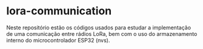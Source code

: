 # lora-communication
Neste repositório estão os códigos usados para estudar a implementação de uma comunicação entre rádios LoRa, bem com o uso do armazenamento interno do microcontrolador ESP32 (nvs).
